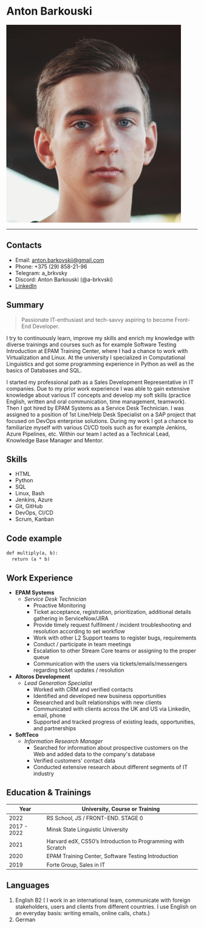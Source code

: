 # Anton Barkouski
![me](/photo/my-photo.png)

---

## Contacts 
* Email: anton.barkovskii@gmail.com
* Phone: +375 (29) 858-21-96
* Telegram: a_brkvsky
* Discord: Anton Barkouski (@a-brkvski)
* [LinkedIn](https://www.linkedin.com/in/anton-barkouski/) 

## Summary
>Passionate IT-enthusiast and tech-savvy aspiring to become Front-End Developer. 

I try to continuously learn, improve my skills and enrich my knowledge with diverse trainings and courses such as for example Software Testing Introduction at EPAM Training Center, where I had a chance to work with Virtualization and Linux. At the university I specialized in Computational Linguistics and got some programming experience in Python as well as the basics of Databases and SQL. 

I started my professional path as a Sales Development Representative in IT companies. Due to my prior work experience I was able to gain extensive knowledge about various IT concepts and develop my soft skills (practice English, written and oral communication, time management, teamwork). Then I got hired by EPAM Systems as a Service Desk Technician. I was assigned to a position of 1st Line/Help Desk Specialist on a SAP project that focused on DevOps enterprise solutions. During my work I got a chance to familiarize myself with various CI/CD tools such as for example Jenkins, Azure Pipelines, etc. Within our team I acted as a Technical Lead, Knowledge Base Manager and Mentor.

## Skills
* HTML
* Python
* SQL
* Linux, Bash 
* Jenkins, Azure 
* Git, GitHub
* DevOps, CI/CD
* Scrum, Kanban 

## Code example 
```
def multiply(a, b):
  return (a * b)
```

## Work Experience 
* __EPAM Systems__
  + _Service Desk Technician_ 
    - Proactive Monitoring
    - Ticket acceptance, registration, prioritization, additional details gathering in ServiceNow/JIRA
    - Provide timely request fulfilment / incident troubleshooting and resolution according to set workflow
    - Work with other L2 Support teams to register bugs, requirements
    - Conduct / participate in team meetings 
    - Escalation to other Stream Core teams or assigning to the proper queue
    - Communication with the users via tickets/emails/messengers regarding ticket updates / resolution
* __Altoros Development__
  + _Lead Generation Specialist_ 
    - Worked with CRM and verified contacts 
    - Identified and developed new business opportunities
    - Researched and built relationships with new clients
    - Communicated with clients across the UK and US via Linkedin, email, phone 
    - Supported and tracked progress of existing leads, opportunities, and partnerships
* __SoftTeco__
  + _Information Research Manager_ 
    - Searched for information about prospective customers on the Web and added data to the company's database
    - Verified customers' contact data
    - Conducted extensive research about different segments of IT industry

## Education & Trainings 
Year       | University, Course or Training 
-----------| ------------------------------
2022       |   RS School, JS / FRONT-END. STAGE 0
2017 - 2022|   Minsk State Linguistic University
2021       |   Harvard edX, CS50’s Introduction to Programming with Scratch
2020       |   EPAM Training Center, Software Testing Introduction
2019       |   Forte Group, Sales in IT

## Languages 
1. English B2 ( I work in an international team, communicate with foreign stakeholders, users and clients from different countries. I use English on an everyday basis: writing emails, online calls, chats.)
2. German 
